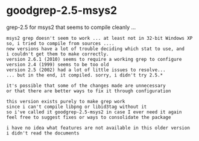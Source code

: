 # goodgrep-2.5-msys2
grep-2.5 for msys2 that seems to compile cleanly ...

    msys2 grep doesn't seem to work ... at least not in 32-bit Windows XP
    so, i tried to compile from sources ....
    new versions have a lot of trouble deciding which stat to use, and
    i couldn't get them to make correctly.
    version 2.6.1 (2010) seems to require a working grep to configure
    version 2.4 (1999) seems to be too old
    version 2.5 (2002) had a lot of little issues to resolve...
    ... but in the end, it compiled. sorry, i didn't try 2.5.*

    it's possible that some of the changes made are unnecessary
    or that there are better ways to fix it through configuration

    this version exists purely to make grep work
    since i can't compile libpng or libid3tag without it
    so i've called it goodgrep-2.5-msys2 in case I ever need it again
    feel free to suggest fixes or ways to consolidate the package

    i have no idea what features are not available in this older version
    i didn't read the documents

